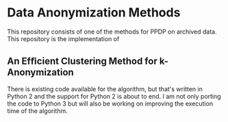 # Data Anonymization Methods

This repository consists of one of the methods for PPDP on archived data.
This repository is the implementation of
## An Efﬁcient Clustering Method for k-Anonymization

There is existing code available for the algorithm, but that's written in
Python 2 and the support for Python 2 is about to end. I am not only porting the
code to Python 3 but will also be working on improving the execution time of the
algorithm.
